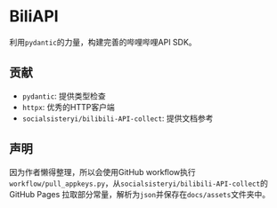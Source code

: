 # BiliAPI

利用`pydantic`的力量，构建完善的哔哩哔哩API SDK。

## 贡献

- `pydantic`: 提供类型检查
- `httpx`: 优秀的HTTP客户端
- `socialsisteryi/bilibili-API-collect`: 提供文档参考

## 声明

因为作者懒得整理，所以会使用GitHub workflow执行`workflow/pull_appkeys.py`，从`socialsisteryi/bilibili-API-collect`的GitHub Pages
拉取部分常量，解析为`json`并保存在`docs/assets`文件夹中。